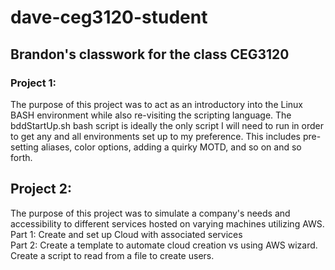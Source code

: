 # dave-ceg3120-student
## Brandon's classwork for the class CEG3120
### Project 1:
The purpose of this project was to act as an introductory into the Linux BASH environment while also re-visiting the scripting language.  The bddStartUp.sh bash script is ideally the only script I will need to run in order to get any and all environments set up to my preference.  This includes pre-setting aliases, color options, adding a quirky MOTD, and so on and so forth.

## Project 2:
The purpose of this project was to simulate a company's needs and accessibility to different services hosted on varying machines utilizing AWS.  
Part 1:  Create and set up Cloud with associated services  
Part 2:  Create a template to automate cloud creation vs using AWS wizard.  Create a script to read from a file to create users.  
